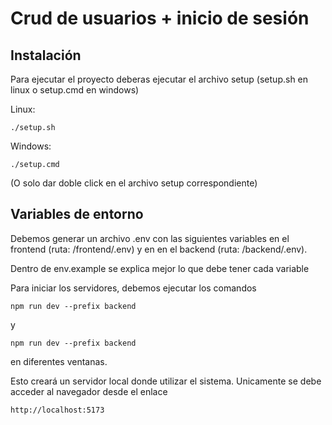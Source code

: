 # Crud de usuarios + inicio de sesión

## Instalación

Para ejecutar el proyecto deberas ejecutar el archivo setup (setup.sh en linux o setup.cmd en windows)

Linux:

```
./setup.sh
```

Windows:

```
./setup.cmd
```

(O solo dar doble click en el archivo setup correspondiente)

## Variables de entorno

Debemos generar un archivo .env con las siguientes variables en el frontend (ruta: /frontend/.env) y en en el backend (ruta: /backend/.env).

Dentro de env.example se explica mejor lo que debe tener cada variable

Para iniciar los servidores, debemos ejecutar los comandos

```
npm run dev --prefix backend
```

y

```
npm run dev --prefix backend
```

en diferentes ventanas.

Esto creará un servidor local donde utilizar el sistema. Unicamente se debe acceder al navegador desde el enlace

```
http://localhost:5173
```
